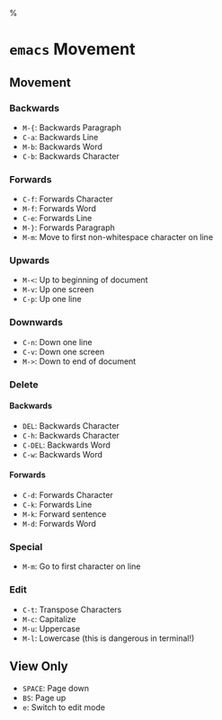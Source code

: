 %

# `emacs` Movement

## Movement

### Backwards

- `M-{`: Backwards Paragraph
- `C-a`: Backwards Line
- `M-b`: Backwards Word
- `C-b`: Backwards Character

### Forwards

- `C-f`: Forwards Character
- `M-f`: Forwards Word
- `C-e`: Forwards Line
- `M-}`: Forwards Paragraph
- `M-m`: Move to first non-whitespace character on line

### Upwards

- `M-<`: Up to beginning of document
- `M-v`: Up one screen
- `C-p`: Up one line

### Downwards

- `C-n`: Down one line
- `C-v`: Down one screen
- `M->`: Down to end of document

### Delete

#### Backwards

- `DEL`: Backwards Character
- `C-h`: Backwards Character
- `C-DEL`: Backwards Word
- `C-w`: Backwards Word

#### Forwards

- `C-d`: Forwards Character
- `C-k`: Forwards Line
- `M-k`: Forward sentence
- `M-d`: Forwards Word

### Special

- `M-m`: Go to first character on line


### Edit

- `C-t`: Transpose Characters
- `M-c`: Capitalize
- `M-u`: Uppercase
- `M-l`: Lowercase (this is dangerous in terminal!)

## View Only

- `SPACE`: Page down
- `BS`: Page up
- `e`: Switch to edit mode
